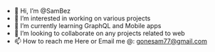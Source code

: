 - 👋 Hi, I’m @SamBez
- 👀 I’m interested in working on various projects
- 🌱 I’m currently learning GraphQL and Mobile apps
- 💞️ I’m looking to collaborate on any projects related to web
- 📫 How to reach me Here or Email me @: gonesam77@gmail.com

<!---
SamBez/SamBez is a ✨ special ✨ repository because its `README.md` (this file) appears on your GitHub profile.
You can click the Preview link to take a look at your changes.
--->
